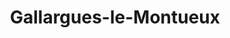 ---
title: Gallargues-le-Montueux
url: /gallargues-le-montueux/
latitude: 43.72
longitude: 4.189
---